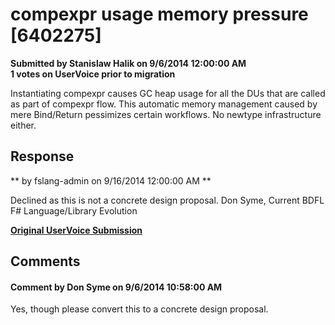 # compexpr usage memory pressure [6402275] #

**Submitted by Stanislaw Halik on 9/6/2014 12:00:00 AM**  
**1 votes on UserVoice prior to migration**  

Instantiating compexpr causes GC heap usage for all the DUs that are called as part of compexpr flow.
This automatic memory management caused by mere Bind/Return pessimizes certain workflows. No newtype infrastructure either.



## Response ##
** by fslang-admin on 9/16/2014 12:00:00 AM **

Declined as this is not a concrete design proposal.
Don Syme, Current BDFL F# Language/Library Evolution


**[Original UserVoice Submission](https://fslang.uservoice.com/forums/245727-f-language/suggestions/6402275)**


## Comments ##


#### Comment by Don Syme on 9/6/2014 10:58:00 AM ####
Yes, though please convert this to a concrete design proposal.

